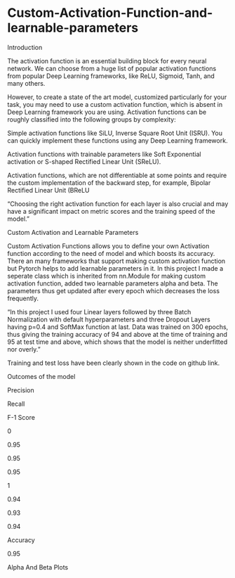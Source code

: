 # Custom-Activation-Function-and-learnable-parameters
 
Introduction 

The activation function is an essential building block for every neural network. We can choose from a huge list of popular activation functions from popular Deep Learning frameworks, like ReLU, Sigmoid, Tanh, and many others. 

However, to create a state of the art model, customized particularly for your task, you may need to use a custom activation function, which is absent in Deep Learning framework you are using. Activation functions can be roughly classified into the following groups by complexity: 

Simple activation functions like SiLU, Inverse Square Root Unit (ISRU). You can quickly implement these functions using any Deep Learning framework. 

Activation functions with trainable parameters like Soft Exponential activation or S-shaped Rectified Linear Unit (SReLU). 

Activation functions, which are not differentiable at some points and require the custom implementation of the backward step, for example, Bipolar Rectified Linear Unit (BReLU 

 

 

 

“Choosing the right activation function for each layer is also crucial and may have a significant impact on metric scores and the training speed of the model.” 

 

 

Custom Activation and Learnable Parameters 

Custom Activation Functions allows you to define your own Activation function according to the need of model and which boosts its accuracy. There an many frameworks that support making custom activation function but Pytorch helps to add learnable parameters in it. In this project I made a seperate class which is inherited from nn.Module for making custom activation function, added two learnable parameters alpha and beta. The parameters thus get updated after every epoch which decreases the loss frequently.  

 

“In this project I used four Linear layers followed by three Batch Normalization with default hyperparameters and three Dropout Layers having p=0.4 and SoftMax function at last. Data was trained on 300 epochs, thus giving the training accuracy of 94 and above at the time of training and 95 at test time and above, which shows that the model is neither underfitted nor overly.” 

Training and test loss have been clearly shown in the code on github link. 

 

 

 

Outcomes of the model 

 

 

Precision 

Recall 

F-1 Score 

 

0 

0.95 

0.95 

0.95 

 

1 

0.94 

0.93 

0.94 

Accuracy 

 

 

 

0.95 

 

Alpha And Beta Plots 

 

 

 
